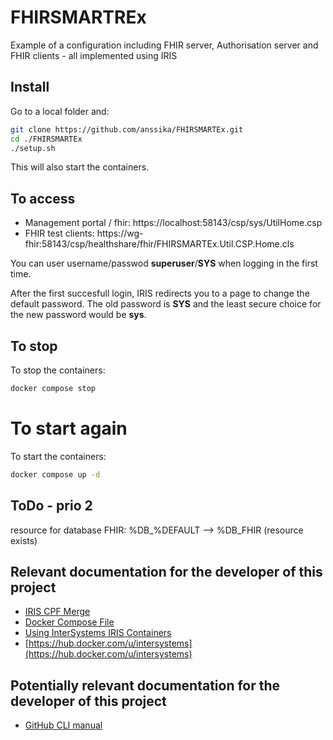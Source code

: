 # FHIRSMARTREx
Example of a configuration including FHIR server, Authorisation server and FHIR clients - all implemented using IRIS

## Install

Go to a local folder and:
```bash
git clone https://github.com/anssika/FHIRSMARTEx.git
cd ./FHIRSMARTEx
./setup.sh
```
This will also start the containers.

## To access

- Management portal / fhir: https://localhost:58143/csp/sys/UtilHome.csp
- FHIR test clients: https://wg-fhir:58143/csp/healthshare/fhir/FHIRSMARTEx.Util.CSP.Home.cls

You can user username/passwod **superuser**/**SYS** when logging in the first time.

After the first succesfull login, IRIS redirects you to a page to change the default password. The old password is **SYS** and the least secure choice for the new password would be **sys**.

## To stop

To stop the containers:
```bash
docker compose stop
```
# To start again

To start the containers:
```bash
docker compose up -d
```

## ToDo - prio 2

resource for database FHIR: %DB_%DEFAULT --> %DB_FHIR (resource exists)

## Relevant documentation for the developer of this project
* [IRIS CPF Merge](https://docs.intersystems.com/irisforhealthlatest/csp/docbook/DocBook.UI.Page.cls?KEY=ACMF#ACMF_iris_customizing_useful_action)
* [Docker Compose File](https://docs.docker.com/compose/compose-file/)
* [Using InterSystems IRIS Containers](https://docs.intersystems.com/irisforhealthlatest/csp/docbook/DocBook.UI.Page.cls?KEY=ADOCK#ADOCK_iris)
* [https://hub.docker.com/u/intersystems](https://hub.docker.com/u/intersystems)

## Potentially relevant documentation for the developer of this project
* [GitHub CLI manual](https://cli.github.com/manual/)
